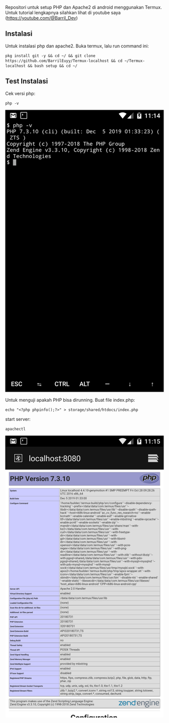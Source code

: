 Repositori untuk setup PHP dan Apache2 di android menggunakan Termux. Untuk tutorial lengkapnya silahkan lihat di youtube saya (https://youtube.com/@Barril_Dev)

## Instalasi
Untuk instalasi php dan apache2. Buka termux, lalu run command ini:

```
pkg install git -y && cd ~/ && git clone https://github.com/BarrilEuyy/Termux-localhost && cd ~/Termux-localhost && bash setup && cd ~/
```
## Test Instalasi
Cek versi php:
```
php -v
```
![cek versi php](check-php-version.png)

Untuk menguji apakah PHP bisa  dirunning. Buat file index.php:
```
echo "<?php phpinfo();?>" > storage/shared/htdocs/index.php
```

start server:
```
apachectl
```

![tes running server](tes-run.png)
